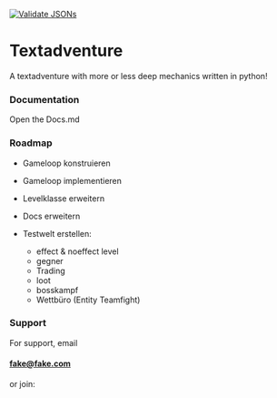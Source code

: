 [![Validate JSONs](https://github.com/HilkopterBob/TA/actions/workflows/checkjson.yml/badge.svg?branch=main&kill_cache=1)](https://github.com/HilkopterBob/TA/actions/workflows/checkjson.yml)


# Textadventure

A textadventure with more or less deep mechanics written in python!


### Documentation

Open the Docs.md


### Roadmap

- Gameloop konstruieren

- Gameloop implementieren

- Levelklasse erweitern

- Docs erweitern

- Testwelt erstellen:
    - effect & noeffect level
    - gegner
    - Trading
    - loot
    - bosskampf
    - Wettbüro (Entity Teamfight)


### Support

For support, email 
#### fake@fake.com 
or join:


